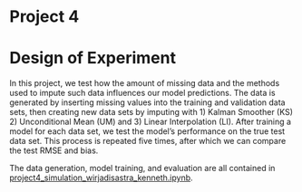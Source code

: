 # Project 4


# Design of Experiment

In this project, we test how the amount of missing data and the methods
used to impute such data influences our model predictions. The data is
generated by inserting missing values into the training and validation
data sets, then creating new data sets by imputing with 1) Kalman
Smoother (KS) 2) Unconditional Mean (UM) and 3) Linear Interpolation
(LI). After training a model for each data set, we test the model’s
performance on the true test data set. This process is repeated five
times, after which we can compare the test RMSE and bias.

The data generation, model training, and evaluation are all contained in
[project4_simulation_wirjadisastra_kenneth.ipynb](project4_simulation_wirjadisastra_kenneth.ipynb).
